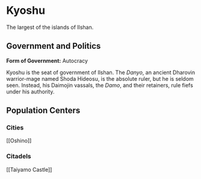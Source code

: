 # Kyoshu

The largest of the islands of Ilshan.

## Government and Politics

**Form of Government:** Autocracy

Kyoshu is the seat of government of Ilshan. The _Danyo_, an ancient Dharovin warrior-mage named Shoda Hideosu, is the absolute ruler, but he is seldom seen. Instead, his Daimojin vassals, the _Damo_, and their retainers, rule fiefs under his authority.

## Population Centers

### Cities

[[Oshino]]

### Citadels

[[Taiyamo Castle]]
